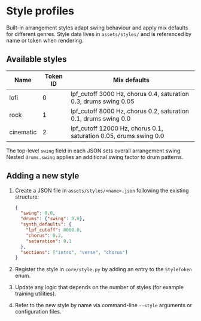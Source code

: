 # Style profiles

Built-in arrangement styles adapt swing behaviour and apply mix defaults for
different genres. Style data lives in `assets/styles/` and is referenced by
name or token when rendering.

## Available styles

| Name | Token ID | Mix defaults |
| --- | --- | --- |
| lofi | 0 | lpf_cutoff 3000 Hz, chorus 0.4, saturation 0.3, drums swing 0.05 |
| rock | 1 | lpf_cutoff 8000 Hz, chorus 0.2, saturation 0.1, drums swing 0.0 |
| cinematic | 2 | lpf_cutoff 12000 Hz, chorus 0.1, saturation 0.05, drums swing 0.0 |

The top-level `swing` field in each JSON sets overall arrangement swing. Nested
`drums.swing` applies an additional swing factor to drum patterns.

## Adding a new style

1. Create a JSON file in `assets/styles/<name>.json` following the existing structure:

   ```json
   {
     "swing": 0.0,
     "drums": {"swing": 0.0},
     "synth_defaults": {
       "lpf_cutoff": 8000.0,
       "chorus": 0.2,
       "saturation": 0.1
     },
     "sections": ["intro", "verse", "chorus"]
   }
   ```

2. Register the style in `core/style.py` by adding an entry to the `StyleToken` enum.
3. Update any logic that depends on the number of styles (for example training utilities).
4. Refer to the new style by name via command-line `--style` arguments or configuration files.
